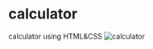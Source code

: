 # calculator
calculator using HTML&amp;CSS
![calculator](https://user-images.githubusercontent.com/91652722/143733599-4a50d40e-19b4-480a-923c-b92797203129.png)
